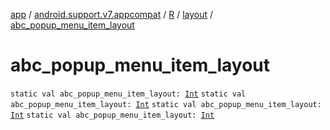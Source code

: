 [app](../../../index.md) / [android.support.v7.appcompat](../../index.md) / [R](../index.md) / [layout](index.md) / [abc_popup_menu_item_layout](.)

# abc_popup_menu_item_layout

`static val abc_popup_menu_item_layout: `[`Int`](https://kotlinlang.org/api/latest/jvm/stdlib/kotlin/-int/index.html)
`static val abc_popup_menu_item_layout: `[`Int`](https://kotlinlang.org/api/latest/jvm/stdlib/kotlin/-int/index.html)
`static val abc_popup_menu_item_layout: `[`Int`](https://kotlinlang.org/api/latest/jvm/stdlib/kotlin/-int/index.html)
`static val abc_popup_menu_item_layout: `[`Int`](https://kotlinlang.org/api/latest/jvm/stdlib/kotlin/-int/index.html)